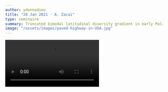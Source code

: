 ```yaml
---
author: ydonnadieu
title: "28 Jan 2021 - A. Zacai"
type: seminaire
summary: Truncated bimodal latitudinal diversity gradient in early Palaeozoic phytoplankton
image: "/assets/images/paved-highway-in-USA.jpg"
---
```


<video src="https://nuage.osupytheas.fr/s/G42qowJ54ok2s4q/download/Zacai-280121-zoom.mp4" type="video/mp4" controls="controls" style="max-width: 730px;">
</video>
